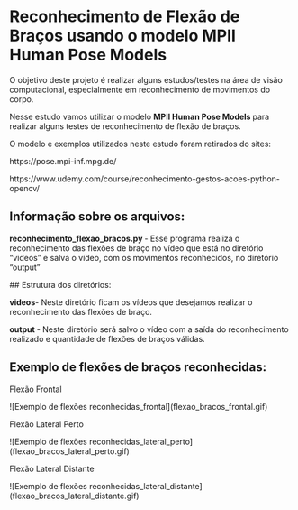 # Reconhecimento de Flexão de Braços usando o modelo MPII Human Pose Models

<p> O objetivo deste projeto é realizar alguns estudos/testes na área de visão computacional, especialmente em reconhecimento de movimentos do corpo. </p>

<p> Nesse estudo vamos utilizar o modelo <b> MPII Human Pose Models </b> para realizar alguns testes de reconhecimento de flexão de braços. </p>

<p> O modelo e exemplos utilizados neste estudo foram retirados do sites: </p>

<p> https://pose.mpi-inf.mpg.de/</p>
<p> https://www.udemy.com/course/reconhecimento-gestos-acoes-python-opencv/</p>

## Informação sobre os arquivos:

<p> <b>reconhecimento_flexao_bracos.py </b> - Esse programa realiza o reconhecimento das flexões de braço no vídeo que está no diretório “videos” e salva o vídeo, com os movimentos reconhecidos, no diretório “output” </p>
## Estrutura dos diretórios:
<p> <b>videos</b>- Neste diretório ficam os vídeos que desejamos realizar o reconhecimento das flexões de braço. </p>
<p> <b>output </b>- Neste diretório será salvo o vídeo com a saída do reconhecimento realizado e quantidade de flexões de braços válidas. </p>

## Exemplo de flexões de braços reconhecidas:

<p> Flexão Frontal </p>
![Exemplo de flexões reconhecidas_frontal](flexao_bracos_frontal.gif)

<p> Flexão Lateral Perto </p>
![Exemplo de flexões reconhecidas_lateral_perto](flexao_bracos_lateral_perto.gif)

<p> Flexão Lateral Distante </p>
![Exemplo de flexões reconhecidas_lateral_distante](flexao_bracos_lateral_distante.gif)

